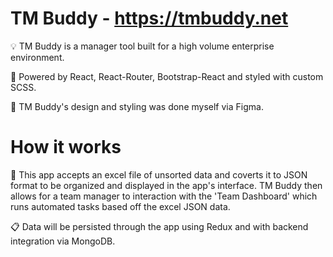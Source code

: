 # TM Buddy - https://tmbuddy.net

:bulb: TM Buddy is a manager tool built for a high volume enterprise environment. 

:stars: Powered by React, React-Router, Bootstrap-React and styled with custom SCSS.

:art: TM Buddy's design and styling was done myself via Figma.

# How it works

:crystal_ball: This app accepts an excel file of unsorted data and coverts it to JSON format to be organized and displayed in the app's interface. TM Buddy then allows for a team manager to interaction with the 'Team Dashboard' which runs automated tasks based off the excel JSON data.

:clipboard: Data will be persisted through the app using Redux and with backend integration via MongoDB. 
